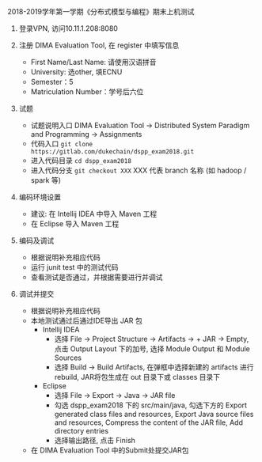 2018-2019学年第一学期《分布式模型与编程》期末上机测试

1. 登录VPN, 访问10.11.1.208:8080

2. 注册 DIMA Evaluation Tool, 在 register 中填写信息
    * First Name/Last Name: 请使用汉语拼音 
    * University: 选other, 填ECNU
    * Semester：5
    * Matriculation Number：学号后六位
  
3. 试题
    * 试题说明入口 DIMA Evaluation Tool -> Distributed System Paradigm and Programming -> Assignments
    * 代码入口 `git clone https://gitlab.com/dukechain/dspp_exam2018.git`
    * 进入代码目录 `cd dspp_exam2018`
	* 进入代码分支 `git checkout XXX` XXX 代表 branch 名称 (如 hadoop / spark 等)

4. 编码环境设置
	* 建议: 在 Intellij IDEA 中导入 Maven 工程
	* 在 Eclipse 导入 Maven 工程

5. 编码及调试
	* 根据说明补充相应代码
	* 运行 junit test 中的测试代码
	* 查看测试是否通过，并根据需要进行并调试

4. 调试并提交
    * 根据说明补充相应代码
	* 本地测试通过后通过IDE导出 JAR 包
	    * Intellij IDEA
	        * 选择 File -> Project Structure -> Artifacts -> + JAR -> Empty, 点击 Output Layout 下的加号, 选择 Module Output 和 Module Sources
	        * 选择 Build -> Build Artifacts, 在弹框中选择新建的 artifacts 进行 rebuild, JAR将包生成在 out 目录下或 classes 目录下
	    * Eclipse
	        * 选择 File -> Export -> Java -> JAR file
	        * 勾选 dspp_exam2018 下的 src/main/java, 勾选下方的 Export generated class files and resources, Export Java source files and resources, Compress the content of the JAR file, Add directory entries
	        * 选择输出路径, 点击 Finish
    * 在 DIMA Evaluation Tool 中的Submit处提交JAR包
